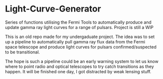 # Light-Curve-Generator
Series of functions utilising the Fermi Tools to automatically produce and update gamma ray light curves for a range of pulsars. Project is still a WIP

This is an old repo made for my undergaduate project. The idea was to set up a pipeline to automatically pull gamma ray flux data from the Fermi space telescope
and produce light curves for pulsars confirmed/suspected to be transitional.

The hope is such a pipeline could be an early warning system to let us know where to point radio and optical telescopes to try catch transitions as they happen.
It will be finished one day, I got distracted by weak lensing stuff.
